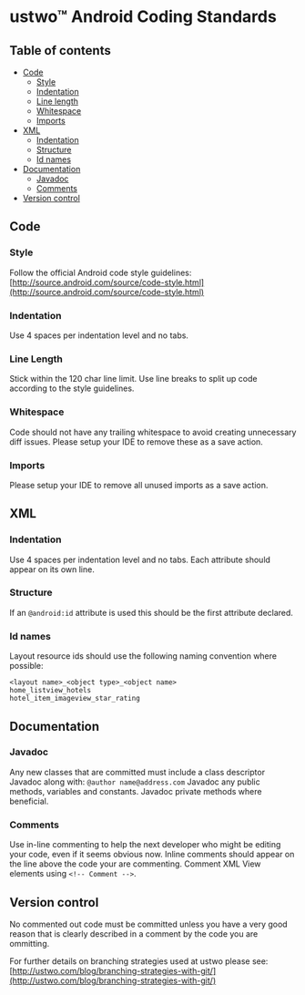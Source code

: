 # ustwo™ Android Coding Standards

## Table of contents

* [Code](#code)
    * [Style](#style)
    * [Indentation](#indentation)
    * [Line length](#line-length)
    * [Whitespace](#whitespace)
    * [Imports](#imports)
* [XML](#xml)
    * [Indentation](#indentation)
    * [Structure](#structure)
    * [Id names](#id-names)
* [Documentation](#documentation)
    * [Javadoc](#javadoc)
    * [Comments](#comments)
* [Version control](#version-control)

## Code
### Style
Follow the official Android code style guidelines: [http://source.android.com/source/code-style.html](http://source.android.com/source/code-style.html)

### Indentation
Use 4 spaces per indentation level and no tabs.

### Line Length
Stick within the 120 char line limit. Use line breaks to split up code according to the style guidelines.

### Whitespace
Code should not have any trailing whitespace to avoid creating unnecessary diff issues. Please setup your IDE to remove these as a save action.

### Imports
Please setup your IDE to remove all unused imports as a save action.

## XML

### Indentation
Use 4 spaces per indentation level and no tabs.
Each attribute should appear on its own line.

### Structure
If an ```@android:id``` attribute is used this should be the first attribute declared.

### Id names
Layout resource ids should use the following naming convention where possible:
```
<layout name>_<object type>_<object name>
home_listview_hotels
hotel_item_imageview_star_rating
```

## Documentation

### Javadoc
Any new classes that are committed must include a class descriptor Javadoc along with:
```@author name@address.com```
Javadoc any public methods, variables and constants. Javadoc private methods where beneficial.

### Comments
Use in-line commenting to help the next developer who might be editing your code, even if it seems obvious now. Inline comments should appear on the line above the code your are commenting.
Comment XML View elements using ```<!-- Comment -->```.

## Version control
No commented out code must be committed unless you have a very good reason that is clearly described in a comment by the code you are ommitting.

For further details on branching strategies used at ustwo please see: [http://ustwo.com/blog/branching-strategies-with-git/](http://ustwo.com/blog/branching-strategies-with-git/)

